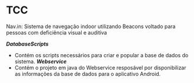 # TCC

Nav.in: Sistema de navegação indoor utilizando Beacons voltado para pessoas com deficiência visual e auditiva

***DatabaseScripts***
* Contém os scripts necessários para criar e popular a base de dados do sistema.
***Webservice***
* Contém o projeto em java do Webservice resposável por disponibilizar as informações da base de dados para o aplicativo Android.
